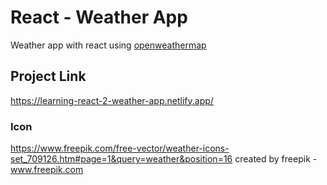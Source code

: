 # React - Weather App

Weather app with react using [openweathermap](https://openweathermap.org/api)

## Project Link

https://learning-react-2-weather-app.netlify.app/

### Icon

https://www.freepik.com/free-vector/weather-icons-set_709126.htm#page=1&query=weather&position=16 created by freepik - www.freepik.com
